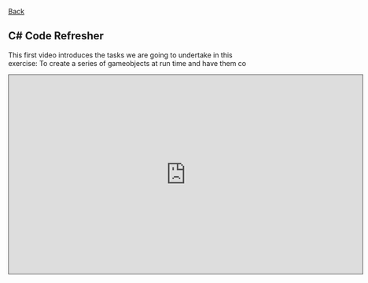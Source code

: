 [Back](https://uwetom.github.io/media-production-worksheets)

## C# Code Refresher

This first video introduces the tasks we are going to undertake in this exercise:
To create a series of gameobjects at run time and have them co

<iframe src="https://uwe.cloud.panopto.eu/Panopto/Pages/Embed.aspx?id=8e41e24c-367c-49c7-a7b2-b201015b619c&autoplay=false&offerviewer=true&showtitle=true&showbrand=true&captions=false&interactivity=all" height="405" width="720" style="border: 1px solid #464646;" allowfullscreen allow="autoplay" aria-label="Panopto Embedded Video Player" aria-description="MP code refresher - 1" ></iframe>
<!--stackedit_data:
eyJoaXN0b3J5IjpbMTA5OTMxMTkyMF19
-->